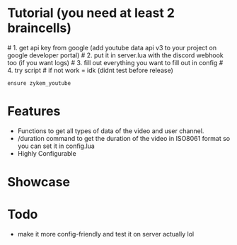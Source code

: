 
<h1>Tutorial (you need at least 2 braincells)</h1>
  #  1. get api key from google (add youtube data api v3 to your project on google developer portal)
  #  2. put it in server.lua with the discord webhook too (if you want logs)
  #  3. fill out everything you want to fill out in config
  #  4. try script
  #  if not work = idk (didnt test before release)

```ensure zykem_youtube```


<h1>Features</h1>
<ul>
    <li>Functions to get all types of data of the video and user channel.</b></li>
    <li>/duration command to get the duration of the video in ISO8061 format so you can set it in config.lua</b></li>
    <li>Highly Configurable</li>

</ul>
<h1>Showcase</h1>


<h1>Todo</h1>
<ul>
   <li>make it more config-friendly and test it on server actually lol</li>

</ul>

